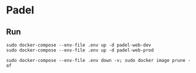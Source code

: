 # Padel

## Run

    sudo docker-compose --env-file .env up -d padel-web-dev
    sudo docker-compose --env-file .env up -d padel-web-prod
    
    sudo docker-compose --env-file .env down -v; sudo docker image prune -af